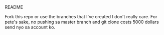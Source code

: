 
README

Fork this repo or use the branches that I've created I don't really care. For pete's sake, no pushing sa master branch and git clone costs 5000 dollars send nyo sa account ko.
